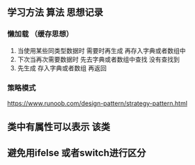 ## 学习方法  算法  思想记录

### 懒加载 （缓存思想）

1. 当使用某些同类型数据时 需要时再生成  再存入字典或者数组中 
2. 下次当再次需要数据时  先去字典或者数组中查找  没有查找到 
3. 先生成 存入字典或者数组  再返回

### 策略模式
https://www.runoob.com/design-pattern/strategy-pattern.html

## 类中有属性可以表示 该类

## 避免用ifelse 或者switch进行区分